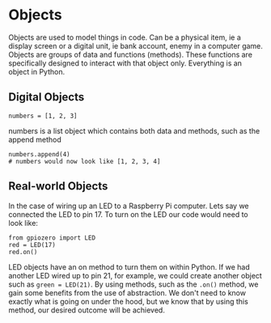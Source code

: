 # Objects

Objects are used to model things in code. Can be a physical item, ie a display screen or a digital unit, ie bank account, enemy in a computer game.
Objects are groups of data and functions (methods). These functions are specifically designed to interact with that object only.
Everything is an object in Python.

## Digital Objects

```
numbers = [1, 2, 3]
```

numbers is a list object which contains both data and methods, such as the append method

```
numbers.append(4)
# numbers would now look like [1, 2, 3, 4]
```

## Real-world Objects

In the case of wiring up an LED to a Raspberry Pi computer. Lets say we connected the LED to pin 17. To turn on the LED our code would need to look like:

```
from gpiozero import LED
red = LED(17)
red.on()
```

LED objects have an on method to turn them on within Python. If we had another LED wired up to pin 21, for example, we could create another object such as `green = LED(21)`.
By using methods, such as the `.on()` method, we gain some benefits from the use of abstraction. We don't need to know exactly what is going on under the hood, but we know that by using this method, our desired outcome will be achieved.
